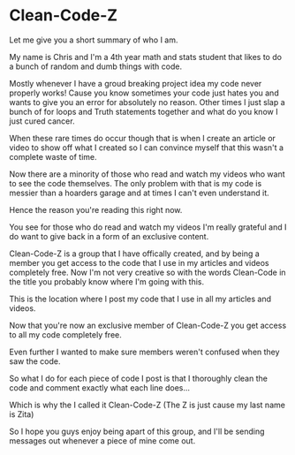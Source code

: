 # Clean-Code-Z

Let me give you a short summary of who I am. 

My name is Chris and I'm a 4th year math and stats student that likes to do a bunch of random and dumb things with code.

Mostly whenever I have a groud breaking project idea my code never properly works! Cause you know sometimes your code just hates you and wants to give you an error for absolutely no reason. Other times I just slap a bunch of for loops and Truth statements together and what do you know I just cured cancer.

When these rare times do occur though that is when I create an article or video to show off what I created so I can convince myself that this wasn't a complete waste of time.

Now there are a minority of those who read and watch my videos who want to see the code themselves. The only problem with that is my code is messier than a hoarders garage and at times I can't even understand it. 

Hence the reason you're reading this right now.

You see for those who do read and watch my videos I'm really grateful and I do want to give back in a form of an exclusive content.

Clean-Code-Z is a group that I have offically created, and by being a member you get access to the code that I use in my articles and videos completely free. Now I'm not very creative so with the words Clean-Code in the title you probably know where I'm going with this.





This is the location where I post my code that I use in all my articles and videos. 


Now that you're now an exclusive member of Clean-Code-Z you get access to all my code completely free.

Even further I wanted to make sure members weren't confused when they saw the code.


So what I do for each piece of code I post is that I thoroughly clean the code and comment exactly what each line does...


Which is why the I called it Clean-Code-Z (The Z is just cause my last name is Zita)


So I hope you guys enjoy being apart of this group, and I'll be sending messages out whenever a piece of mine come out.

 



